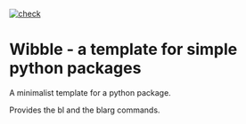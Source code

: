 [![check](https://github.com/retospect/wibble/actions/workflows/check.yml/badge.svg)](https://github.com/retospect/wibble/actions/workflows/check.yml)
# Wibble - a template for simple python packages


A minimalist template for a python package.

Provides the bl and the blarg commands.
